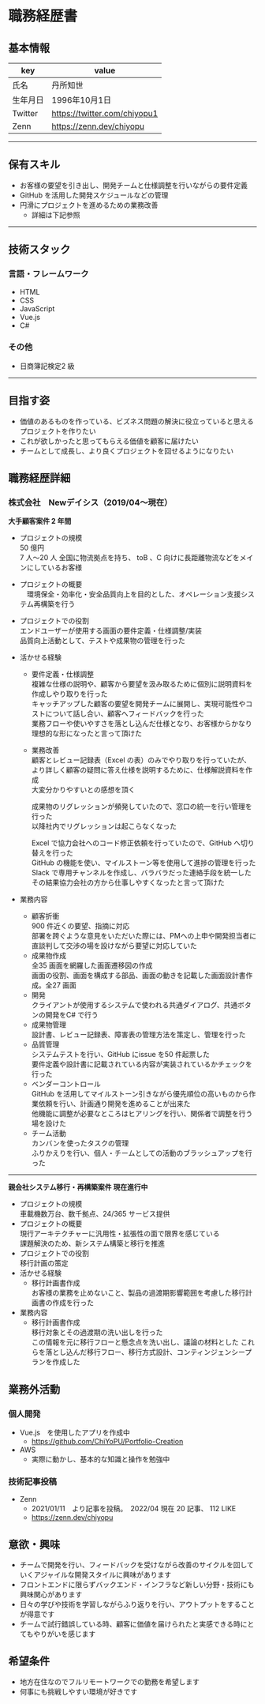 # 職務経歴書

## 基本情報

|key|value|
|---|---|
|氏名|丹所知世|
|生年月日|1996年10月1日|
|Twitter|https://twitter.com/chiyopu1|
|Zenn|https://zenn.dev/chiyopu|

---

## 保有スキル

- お客様の要望を引き出し、開発チームと仕様調整を行いながらの要件定義
- GitHub を活用した開発スケジュールなどの管理
- 円滑にプロジェクトを進めるための業務改善
   - 詳細は下記参照 

---

## 技術スタック

### 言語・フレームワーク

- HTML
- CSS
- JavaScript
- Vue.js
- C#

### その他

- 日商簿記検定2 級

---

## 目指す姿

- 価値のあるものを作っている、ビズネス問題の解決に役立っていると思えるプロジェクトを作りたい
- これが欲しかったと思ってもらえる価値を顧客に届けたい
- チームとして成長し、より良くプロジェクトを回せるようになりたい

## 職務経歴詳細

### 株式会社　Newデイシス（2019/04〜現在）

**大手顧客案件 2 年間**
- プロジェクトの規模  
   50 億円  
   7 人～20 人
   全国に物流拠点を持ち、 toB 、C 向けに長距離物流などをメインにしているお客様
- プロジェクトの概要  
  　環境保全・効率化・安全品質向上を目的とした、オペレーション支援システム再構築を行う
- プロジェクトでの役割  
    エンドユーザーが使用する画面の要件定義・仕様調整/実装  
    品質向上活動として、テストや成果物の管理を行った
- 活かせる経験  
  - 要件定義・仕様調整  
    複雑な仕様の説明や、顧客から要望を汲み取るために個別に説明資料を作成しやり取りを行った  
    キャッチアップした顧客の要望を開発チームに展開し、実現可能性やコストについて話し合い、顧客へフィードバックを行った  
    業務フローや使いやすさを落とし込んだ仕様となり、お客様からかなり理想的な形になったと言って頂けた
  
  - 業務改善  
    顧客とレビュー記録表（Excel の表）のみでやり取りを行っていたが、  
    より詳しく顧客の疑問に答え仕様を説明するために、仕様解説資料を作成  
    大変分かりやすいとの感想を頂く
    
    成果物のリグレッションが頻発していたので、窓口の統一を行い管理を行った  
    以降社内でリグレッションは起こらなくなった

    Excel で協力会社へのコード修正依頼を行っていたので、GitHub へ切り替えを行った  
    GitHub の機能を使い、マイルストーン等を使用して進捗の管理を行った  
    Slack で専用チャンネルを作成し、バラバラだった連絡手段を統一した  
    その結果協力会社の方から仕事しやすくなったと言って頂けた

- 業務内容  
  - 顧客折衝  
   900 件近くの要望、指摘に対応  
   部署を跨ぐような意見をいただいた際には、PMへの上申や開発担当者に直談判して交渉の場を設けながら要望に対応していた
  - 成果物作成  
    全35 画面を網羅した画面遷移図の作成  
    画面の役割、画面を構成する部品、画面の動きを記載した画面設計書作成。全27 画面
  - 開発  
    クライアントが使用するシステムで使われる共通ダイアログ、共通ボタンの開発をC# で行う
  - 成果物管理  
    設計書、レビュー記録表、障害表の管理方法を策定し、管理を行った
  - 品質管理  
    システムテストを行い、GitHub にissue を50 件起票した  
    要件定義や設計書に記載されている内容が実装されているかチェックを行った
  - ベンダーコントロール  
    GitHub を活用してマイルストーン引きながら優先順位の高いものから作業依頼を行い、計画通り開発を進めることが出来た  
    他機能に調整が必要なところはヒアリングを行い、関係者で調整を行う場を設けた
  - チーム活動  
    カンバンを使ったタスクの管理  
    ふりかえりを行い、個人・チームとしての活動のブラッシュアップを行った
    
---

**親会社システム移行・再構築案件 現在進行中**
- プロジェクトの規模  
   車載機数万台、数千拠点、24/365 サービス提供
- プロジェクトの概要  
   現行アーキテクチャーに汎用性・拡張性の面で限界を感じている  
   課題解決のため、新システム構築と移行を推進
- プロジェクトでの役割  
   移行計画の策定
- 活かせる経験  
  - 移行計画書作成  
    お客様の業務を止めないこと、製品の過渡期影響範囲を考慮した移行計画書の作成を行った
- 業務内容  
  - 移行計画書作成  
    移行対象とその過渡期の洗い出しを行った  
    この情報を元に移行フローと懸念点を洗い出し、議論の材料とした
    これらを落とし込んだ移行フロー、移行方式設計、コンティンジェンシープランを作成した

## 業務外活動

### 個人開発
- Vue.js　を使用したアプリを作成中
  - https://github.com/ChiYoPU/Portfolio-Creation
- AWS
  - 実際に動かし、基本的な知識と操作を勉強中
  
### 技術記事投稿
- Zenn
  - 2021/01/11　より記事を投稿。　2022/04 現在 20 記事、 112 LIKE
  - https://zenn.dev/chiyopu

## 意欲・興味

- チームで開発を行い、フィードバックを受けながら改善のサイクルを回していくアジャイルな開発スタイルに興味があります
- フロントエンドに限らずバックエンド・インフラなど新しい分野・技術にも興味関心があります
- 日々の学びや技術を学習しながらふり返りを行い、アウトプットをすることが得意です
- チームで試行錯誤している時、顧客に価値を届けられたと実感できる時にとてもやりがいを感じます

## 希望条件

- 地方在住なのでフルリモートワークでの勤務を希望します
- 何事にも挑戦しやすい環境が好きです
